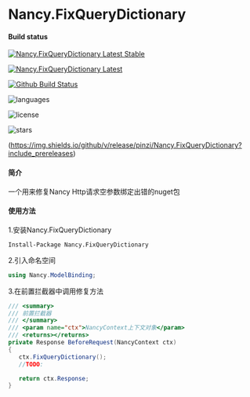# Nancy.FixQueryDictionary
#### Build status

[![Nancy.FixQueryDictionary Latest Stable](https://img.shields.io/nuget/v/Nancy.FixQueryDictionary.svg)](https://www.nuget.org/packages/Nancy.FixQueryDictionary/)

[![Nancy.FixQueryDictionary Latest](https://img.shields.io/nuget/vpre/WeihanLi.Common)](https://www.nuget.org/packages/Nancy.FixQueryDictionary/absoluteLatest)

[![Github Build Status](https://github.com/pinzi/Nancy.FixQueryDictionary/workflows/dotnetcore/badge.svg?branch=publish)](https://github.com/pinzi/Nancy.FixQueryDictionary/actions)

![languages](https://img.shields.io/github/languages/top/pinzi/Nancy.FixQueryDictionary.svg)

![license](https://img.shields.io/badge/license-MIT-blue.svg)

![stars](https://img.shields.io/github/stars/pinzi/Nancy.FixQueryDictionary.svg?style=social)

(https://img.shields.io/github/v/release/pinzi/Nancy.FixQueryDictionary?include_prereleases)

#### 简介
一个用来修复Nancy Http请求空参数绑定出错的nuget包
#### 使用方法
1.安装Nancy.FixQueryDictionary
```
Install-Package Nancy.FixQueryDictionary
```
2.引入命名空间
```C#
using Nancy.ModelBinding;
```
3.在前置拦截器中调用修复方法
```C#
/// <summary>
/// 前置拦截器
/// </summary>
/// <param name="ctx">NancyContext上下文对象</param>
/// <returns></returns>
private Response BeforeRequest(NancyContext ctx)
{
   ctx.FixQueryDictionary();
   //TODO:

   return ctx.Response;
}
```
